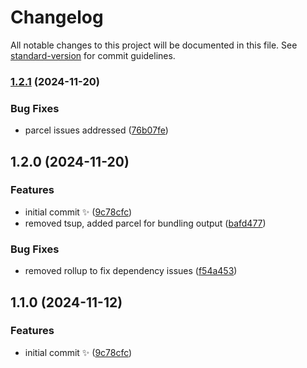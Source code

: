 # Changelog

All notable changes to this project will be documented in this file. See [standard-version](https://github.com/conventional-changelog/standard-version) for commit guidelines.

### [1.2.1](https://github.com/monadicarts/template-ts-npm/compare/v1.2.0...v1.2.1) (2024-11-20)


### Bug Fixes

* parcel issues addressed ([76b07fe](https://github.com/monadicarts/template-ts-npm/commit/76b07fe1e390b6f0013377f07d6a7a3426ab11bb))

## 1.2.0 (2024-11-20)


### Features

* initial commit ✨ ([9c78cfc](https://github.com/monadicarts/template-ts-npm/commit/9c78cfc8fe9fb635b2382dacbb44ab62793b103d))
* removed tsup, added parcel for bundling output ([bafd477](https://github.com/monadicarts/template-ts-npm/commit/bafd47708c75474e882ad1610eb915e2c5a599e7))


### Bug Fixes

* removed rollup to fix dependency issues ([f54a453](https://github.com/monadicarts/template-ts-npm/commit/f54a453d503c851c564fb1e2e73b5d8b100c19f0))

## 1.1.0 (2024-11-12)

### Features

- initial commit ✨ ([9c78cfc](https://github.com/monadicarts/template-ts-npm/commit/9c78cfc8fe9fb635b2382dacbb44ab62793b103d))
